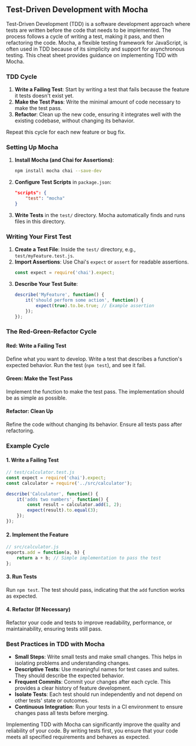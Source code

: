 ## Test-Driven Development with Mocha

Test-Driven Development (TDD) is a software development approach where tests are written before the code that needs to be implemented. The process follows a cycle of writing a test, making it pass, and then refactoring the code. Mocha, a flexible testing framework for JavaScript, is often used in TDD because of its simplicity and support for asynchronous testing. This cheat sheet provides guidance on implementing TDD with Mocha.

### TDD Cycle

1. **Write a Failing Test**: Start by writing a test that fails because the feature it tests doesn't exist yet.
2. **Make the Test Pass**: Write the minimal amount of code necessary to make the test pass.
3. **Refactor**: Clean up the new code, ensuring it integrates well with the existing codebase, without changing its behavior.

Repeat this cycle for each new feature or bug fix.

### Setting Up Mocha

1. **Install Mocha (and Chai for Assertions)**:
   ```bash
   npm install mocha chai --save-dev
   ```
2. **Configure Test Scripts** in `package.json`:
   ```json
   "scripts": {
       "test": "mocha"
   }
   ```
3. **Write Tests** in the `test/` directory. Mocha automatically finds and runs files in this directory.

### Writing Your First Test

1. **Create a Test File**: Inside the `test/` directory, e.g., `test/myFeature.test.js`.
2. **Import Assertions**: Use Chai's `expect` or `assert` for readable assertions.
   ```javascript
   const expect = require('chai').expect;
   ```
3. **Describe Your Test Suite**:
   ```javascript
   describe('MyFeature', function() {
       it('should perform some action', function() {
           expect(true).to.be.true; // Example assertion
       });
   });
   ```

### The Red-Green-Refactor Cycle

#### Red: Write a Failing Test

Define what you want to develop. Write a test that describes a function's expected behavior. Run the test (`npm test`), and see it fail.

#### Green: Make the Test Pass

Implement the function to make the test pass. The implementation should be as simple as possible.

#### Refactor: Clean Up

Refine the code without changing its behavior. Ensure all tests pass after refactoring.

### Example Cycle

#### 1. Write a Failing Test

```javascript
// test/calculator.test.js
const expect = require('chai').expect;
const calculator = require('../src/calculator');

describe('Calculator', function() {
    it('adds two numbers', function() {
        const result = calculator.add(1, 2);
        expect(result).to.equal(3);
    });
});
```

#### 2. Implement the Feature

```javascript
// src/calculator.js
exports.add = function(a, b) {
    return a + b; // Simple implementation to pass the test
};
```

#### 3. Run Tests

Run `npm test`. The test should pass, indicating that the `add` function works as expected.

#### 4. Refactor (If Necessary)

Refactor your code and tests to improve readability, performance, or maintainability, ensuring tests still pass.

### Best Practices in TDD with Mocha

- **Small Steps**: Write small tests and make small changes. This helps in isolating problems and understanding changes.
- **Descriptive Tests**: Use meaningful names for test cases and suites. They should describe the expected behavior.
- **Frequent Commits**: Commit your changes after each cycle. This provides a clear history of feature development.
- **Isolate Tests**: Each test should run independently and not depend on other tests' state or outcomes.
- **Continuous Integration**: Run your tests in a CI environment to ensure changes pass all tests before merging.

Implementing TDD with Mocha can significantly improve the quality and reliability of your code. By writing tests first, you ensure that your code meets all specified requirements and behaves as expected.